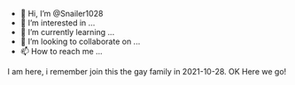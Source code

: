 - 👋 Hi, I’m @Snailer1028
- 👀 I’m interested in ...
- 🌱 I’m currently learning ...
- 💞️ I’m looking to collaborate on ...
- 📫 How to reach me ...

<!---
Snailer1028/Snailer1028 is a ✨ special ✨ repository because its `README.md` (this file) appears on your GitHub profile.
You can click the Preview link to take a look at your changes.
--->

I am here, i remember join this the gay family in 2021-10-28. OK Here we go!
